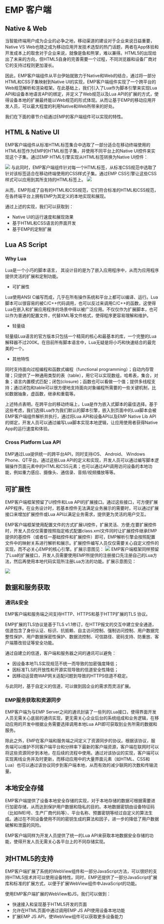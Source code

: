 # EMP 客户端 
<!-- toc -->

## Native & Web

当智能终端用户成为企业的必争之地，移动渠道的建设对于企业来说日益重要，Native VS Web也随之成为移动应用开发技术选型的热门话题，两者在App体验和开发成本上的取舍对于企业来说，就像是鱼和熊掌，难以兼得。HTML5的出现给出了未来的方向，但HTML5自身的完善需要一个过程，不同浏览器和设备厂商对它的支持过程则更加漫长。

因此，EMP客户端组件从平台伊始就致力于Native和Web的结合，通过将一部分HTML和CSS子集映射到Native UI的实现，EMP客户端组件实现了一个跨平台的Web规范解析和渲染框架。在此基础上，我们引入了Lua作为脚本引擎来实现Lua API和设备本地语言API的绑定，并定义了Web规范以及Lua API的扩展的方式，使得设备本地的扩展最终能以Web规范的形式体现。从而让基于EMP的移动应用开发人员，可以最大程度的利用Native和Web所带来的好处。

我们在下面的章节介绍通过EMP的客户端组件可以实现的特性。

## HTML & Native UI

EMP客户端组件从标准HTML标签集合中选取了一部分适合在移动终端使用的HTML标签作为EMP的HTML标签子集，并使用不同平台上的Native UI控件来实现这个子集。通过EMP HTML引擎实现从HTML标签转换为Native UI控件：

![](./images/EMP5.1TechnologyWhitePapers/2.png)
与此同时，EMP客户端组件针对每一个HTML标签，从标准CSS规范中选取了针对该标签适合在移动终端使用的CSS样式子集。通过EMP CSS引擎让这些CSS样式可以应用到其所支持的HTML标签上。
![](./images/EMP5.1TechnologyWhitePapers/3.png)

从而，EMP形成了自有的HTML和CSS规范，它们符合标准的HTML和CSS规范，在各终端平台上拥有EMP为其定义的本地实现和展现。

通过上述的实现，我们可以获取到：

- Native UI的运行速度和展现效果
- 基于HTML和CSS语言的界面开发
- 基于EMP的定制扩展

## Lua AS Script

### Why Lua

Lua是一个小巧的脚本语言， 其设计目的是为了嵌入应用程序中，从而为应用程序提供灵活的扩展和定制功能。

- 可扩展性

Lua使用ANSI C编写而成，几乎在所有操作系统和平台上都可以编译、运行。Lua脚本可以很容易的被C/C++代码调用，也可以反过来调用C/C++的函数，这使得Lua在嵌入和扩展应用程序的场景中得以被广泛应用。不仅仅作为扩展脚本，也可以作为普通的配置文件，代替XML等文件格式，使得程序更容易理解和维护。

- 轻量级

轻量级Lua语言的官方版本只包括一个精简的核心和最基本的库，一个完整的Lua解释器不过200K。在目前所有脚本语言中，Lua无疑是将小巧和快速结合的最完美的一个。

- 其他特性

同时支持面向过程编程和函数式编程（functional programming）；自动内存管理；只提供了一种通用类型的表（table），用它可以实现数组，哈希表，集合，对象；语言内置模式匹配；闭包(closure)；函数也可以看做一个值；提供多线程支持；通过闭包和table可以很方便地支持面向对象编程所需要的一些关键机制，比如数据抽象，虚函数，继承和重载等。

上述特点表明，在跨平台的移动终端上，Lua是作为嵌入式脚本的最佳选择。基于这些考虑，我们选择Lua作为我们默认的脚本引擎，嵌入到页面中的Lua脚本会被EMP客户端组件解析并执行，通过将Lua API和设备API以及EMP Native Lib API的绑定，开发人员可以通过编写Lua脚本实现本地逻辑，让应用使用者获得Native App的运行速度和体验。

### Cross Platform Lua API　

EMP通过Lua提供统一的跨平台API，同时支持iOS、 Android、 Windows Phone、QT平台。通过这些Lua API的定义和实现，开发人员可以通过编写脚本逻辑操作页面元素中的HTML和CSS元素；也可以通过API调用访问设备的本地功能，例如重力感应、摄像头、通信录、音频/视频播放等等。

## 可扩展性

EMP客户端框架预留了UI控件和Lua API的扩展接口。通过这些接口，可方便扩展APP程序。在业务设计时，若基本控件无法满足业务展示的需要时，可以通过扩展接口来增加扩展控件或Lua API以满足业务需求，提供更为灵活的用户交互。

EMP客户端框架使用配置文件的方式扩展UI控件，扩展灵活、方便;在要扩展控件时，开发人员仅仅需要按照指定格式配置class.xml文件同时让扩展控件继承EMP提供的基控件（或者任一基础控件和扩展控件）即可，EMP解析引擎会按照配置文件中的映射关系进行解析和展示。扩展控件编写人员仅仅需要关心自定义控件的实现，而不必关心EMP的核心引擎。扩展示意图见：
![](./images/EMP5.1TechnologyWhitePapers/4.png)
EMP客户端框架同样预留了Lua的扩展接口，开发人员需要使用EMP所提供的注册接口先注册自己的Lua方法，然后再使用本地代码实现所注册Lua方法的功能。扩展示意图见：

![](./images/EMP5.1TechnologyWhitePapers/5.png)

## 数据和服务获取
### 通讯&安全

EMP客户端和服务端之间支持HTTP、HTTPS和基于HTTP扩展的TLS 协议。　

EMP扩展的TLS协议是基于TLS v1.1修订，在HTTP报文的交互中建立安全通道，信道包含了身份认证、标识、抗抵赖、自主访问控制、强制访问控制、用户数据完整性保护、用户数据保密性保护、数据流控制、可信路径、密码支持、防重放、客户端篡改验证等安全功能。

通过自建立的信道，客户端和服务器之间的通讯可以避免：

- 因设备本地TLS实现规范不统一而导致的加密强度降低；
- 因标准TLS的开放性和开源实现导致的信道安全性降低；
- 因移动运营商WAP网关适配问题到导致的HTTPS信道不稳定。

与此同时，基于自定义的信道，可以做到因企业的需求而灵活扩展。

### EMP服务获取和资源同步

EMP客户端为与EMP Server之间的通讯封装了一些列的Lua接口，使得界面开发人员无需关心底层的通讯实现，更无需关心企业后台的系统组成和业务逻辑，在移动应用的开发中根据业务需要选择调用本地Lua API即可获取到业务所需的数据和服务。

除此之外，EMP在客户端和服务端之间定义了资源同步的协议。根据该协议，服务端可以维护不同客户端平台和分辨率下最新的客户端资源，客户端在联网时可以将这些资源同步到本地，在后续的流程中使用。通过对该协议的实现，客户端可以实现离线业务并及时更新，而移动应用中的大量界面元素（如HTML、CSS和Lua）也可以通过该协议同步到客户端本地，从而有效的减少联网的次数和传输流量。

## 本地安全存储

EMP客户端提供了设备本地安全存储的实现，对于本地存储的数据可根据需要进行加密存储，从而达到保护用户数据和隐私的目的。本地数据密钥由设备特征码（比如IMEI号、生产厂商代码等）、平台名称、预置密钥等经过自定义的算法生成。通过在不同设备使用不同的密钥生成的算法和因子，进一步的降低了用户数据破解和泄露的风险。

EMP客户端同样为开发人员提供了统一的Lua API来获取本地数据安全存储的功能，使得开发人员无需关心各平台上的不同存储实现。

## 对HTML5的支持

EMP客户端扩展了系统的WebView组件和一部分JavaScript方法，可以很好的支持HTML5技术并可以使用设备特性。同时，EMP还提供了一部分JavaScript扩展库和标准的扩展方式，以便于扩展WebView组件中JavaScript的功能。

使用EMP客户端扩展的WebView和JS，我们可以做到：

- 快速接入和呈现基于HTML5开发的页面
- 允许在HTML页面中通过调用EMP JS API使用设备本地功能
- 扩展EMP JS API，使WebView组件可以获取更多设备能力
